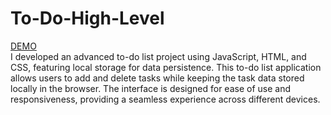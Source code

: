 # To-Do-High-Level
<a href="https://guess-number-game-orpin.vercel.app/" target="_blank">DEMO</a>
<br>
I developed an advanced to-do list project using JavaScript, HTML, and CSS, featuring local storage for data persistence. This to-do list application allows users to add and delete tasks while keeping the task data stored locally in the browser. The interface is designed for ease of use and responsiveness, providing a seamless experience across different devices.
